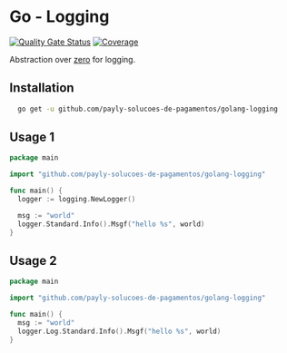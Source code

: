 # Go - Logging

[![Quality Gate Status](https://sonarcloud.io/api/project_badges/measure?project=payly-solucoes-de-pagamentos_golang-logging&metric=alert_status)](https://sonarcloud.io/summary/new_code?id=payly-solucoes-de-pagamentos_golang-logging) [![Coverage](https://sonarcloud.io/api/project_badges/measure?project=payly-solucoes-de-pagamentos_golang-logging&metric=coverage)](https://sonarcloud.io/summary/new_code?id=payly-solucoes-de-pagamentos_golang-logging)

Abstraction over [zero](https://github.com/rs/zerolog) for logging.

## Installation

```bash
  go get -u github.com/payly-solucoes-de-pagamentos/golang-logging
```

## Usage 1

```go
package main

import "github.com/payly-solucoes-de-pagamentos/golang-logging"

func main() {
  logger := logging.NewLogger()

  msg := "world"
  logger.Standard.Info().Msgf("hello %s", world)
}
```

## Usage 2

```go
package main

import "github.com/payly-solucoes-de-pagamentos/golang-logging"

func main() {
  msg := "world"
  logger.Log.Standard.Info().Msgf("hello %s", world)
}
```
